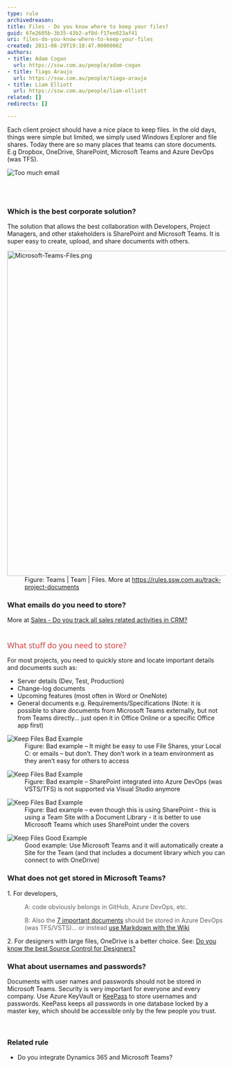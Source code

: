 ```yaml
---
type: rule
archivedreason: 
title: Files - Do you know where to keep your files?
guid: 67e2605b-3b35-43b2-af8d-f17ee023af41
uri: files-do-you-know-where-to-keep-your-files
created: 2011-08-29T19:18:47.0000000Z
authors:
- title: Adam Cogan
  url: https://ssw.com.au/people/adam-cogan
- title: Tiago Araujo
  url: https://ssw.com.au/people/tiago-araujo
- title: Liam Elliott
  url: https://ssw.com.au/people/liam-elliott
related: []
redirects: []

---
```



​​​Each client project should have a nice place to keep files. In the old days, things were simple but limited, we simply used Windows Explorer and file shares. Today there are so many places that teams can store documents. E.g Dropbox, OneDrive, SharePoint, Microsoft Teams and Azure DevOps (was TFS).<br>
<dl class="image"><dt>​<img src="/PublishingImages/Screen%20Shot%202020-10-29%20at%2011.02.48%20AM.png" alt="Too much email" />​<br></dt></dl>
<br><excerpt class='endintro'></excerpt><br>
<h3 class="ssw15-rteElement-H3">Which is the best corporate solution?<br></h3><p>The solution that allows the best collaboration with Developers, Project Managers, and other stakeholders is SharePoint and Microsoft Teams. It is super easy to create, upload, and share&#160;documents with others.<br></p><dl class="image"><dt>
      <img src="/PublishingImages/Microsoft-Teams-Files.png" alt="Microsoft-Teams-Files.png" style="width&#58;750px;" />
   </dt><dd>Figure&#58; Teams | Team | Files. More at 
      <a href="/_layouts/15/FIXUPREDIRECT.ASPX?WebId=3dfc0e07-e23a-4cbb-aac2-e778b71166a2&amp;TermSetId=07da3ddf-0924-4cd2-a6d4-a4809ae20160&amp;TermId=c34a016c-d126-4e10-859e-4a0bbd2f08a6">https&#58;//rules.ssw.com.au/track-project-documents</a>​<br></dd></dl><h3 class="ssw15-rteElement-H3">What emails do you need to store?</h3><p class="ssw15-rteElement-P">More at&#160;<a href="/_layouts/15/FIXUPREDIRECT.ASPX?WebId=3dfc0e07-e23a-4cbb-aac2-e778b71166a2&amp;TermSetId=07da3ddf-0924-4cd2-a6d4-a4809ae20160&amp;TermId=aad93e59-5977-466f-8ab5-39b21fbca4dd">Sales - Do you track all sales related activities in CRM?​</a><br><span style="color&#58;#cc4141;font-family&#58;&quot;segoe ui&quot;, &quot;trebuchet ms&quot;, tahoma, arial, verdana, sans-serif;font-size&#58;18px;"><br></span></p><p class="ssw15-rteElement-P">
   <span style="color&#58;#cc4141;font-family&#58;&quot;segoe ui&quot;, &quot;trebuchet ms&quot;, tahoma, arial, verdana, sans-serif;font-size&#58;18px;">What stuff&#160;do you need to store?​</span><br></p><p>For most projects, you need to quickly store and locate important details and documents such as&#58;<br></p><ul><li>Server details (Dev, Test, Production)<br></li><li>Change-log documents<br></li><li>Upcoming features (most often in Word or OneNote)<br></li><li>General documents e.g. Requirements/Specifications (Note&#58; it is possible to share documents from Microsoft Teams externally, but not from Teams directly... just open it in&#160;​Office Online or a specific Office app first)​<br></li></ul><p></p><dl class="badImage"><dt> 
      <img alt="Keep Files Bad Example" src="/PublishingImages/Dont-keep-files.jpg" /> 
   </dt><dd>Figure&#58; Bad example – It might be easy to use File Shares, your Local C&#58; or emails – but don’t. They don’t work in a team environment as they aren’t easy for others to access</dd></dl><dl class="badImage"><dt> 
      <img alt="Keep Files Bad Example" src="/PublishingImages/keep-files-TFS.jpg" /> 
   </dt><dd>Figure&#58; Bad example – SharePoint&#160;integrated into Azure DevOps (was VSTS/TFS) is not supported via Visual Studio anymore</dd></dl><dl class="badImage"><dt> 
      <img alt="Keep Files Bad Example" src="/PublishingImages/keep-files-SP.jpg" /> 
   </dt><dd>Figure&#58; Bad example – even though this is using SharePoint - this is using a Team Site with a Document Library - it is better to use Microsoft Teams which uses SharePoint under the covers</dd></dl><dl class="goodImage"><dt> 
      <img alt="Keep Files Good Example" src="/PublishingImages/keep-files-sp-teams.jpg" /> 
   </dt><dd>Good example&#58; Use Microsoft Teams and it will automatically create a Site for the Team (and that includes a document library which you can connect to with&#160;OneDrive)</dd></dl><h3 class="ssw15-rteElement-H3">What does not get stored in Microsoft Teams?&#160;<br></h3><p>1. For developers, 
   <br></p><blockquote style="margin&#58;0px 0px 0px 40px;border&#58;none;padding&#58;0px;"><p>​A&#58; code obviously belongs in GitHub, Azure DevOps, etc.</p><p>B&#58; Also&#160;the&#160;<a href="/_layouts/15/FIXUPREDIRECT.ASPX?WebId=3dfc0e07-e23a-4cbb-aac2-e778b71166a2&amp;TermSetId=07da3ddf-0924-4cd2-a6d4-a4809ae20160&amp;TermId=951ffbf9-4066-42f3-a9b7-e0d8603e728b">7 important documents</a>&#160;should be stored in Azure DevOps (was TFS/VSTS).​​.. or instead 
      <a href="/_layouts/15/FIXUPREDIRECT.ASPX?WebId=3dfc0e07-e23a-4cbb-aac2-e778b71166a2&amp;TermSetId=07da3ddf-0924-4cd2-a6d4-a4809ae20160&amp;TermId=846474eb-27a1-4645-90ee-10a349fef714">use Markdown with the Wiki</a></p></blockquote><p>2. For designers with large files, OneDrive is a better choice. See&#58;&#160;<a href="/_layouts/15/FIXUPREDIRECT.ASPX?WebId=3dfc0e07-e23a-4cbb-aac2-e778b71166a2&amp;TermSetId=07da3ddf-0924-4cd2-a6d4-a4809ae20160&amp;TermId=2df3378d-f923-4f3f-8c86-ec1074f7f98b">Do you know the best Source Control for Designers?</a><br></p><h3>What about usernames and passwords?<br></h3><p>Documents with user names and passwords should not be stored in Microsoft Teams. Security is very important for everyone and every company. Use Azure KeyVault or&#160;<a href="http&#58;//keepass.info/" target="_blank">KeePass</a> to store usernames and passwords. KeePass keeps all passwords in one database locked by a master key, which should be accessible only by the few people you trust.<br></p><p>
   <br>
</p><h3 class="ssw15-rteElement-H3">Related rule<br></h3><ul><li>​<a>Do you integrate Dynamics 365 and Microsoft Teams?</a></li></ul><br>


